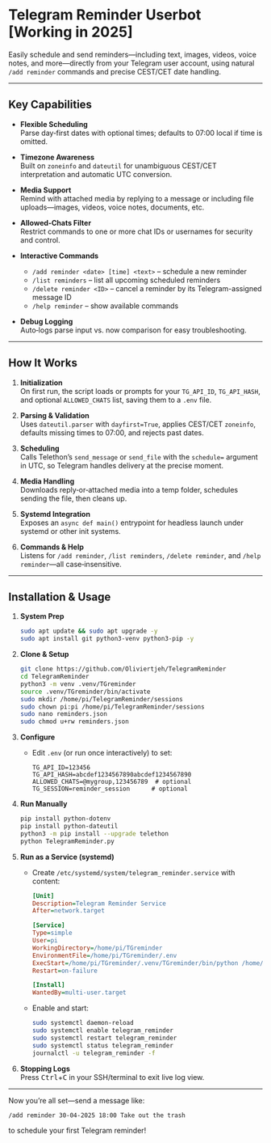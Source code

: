 # Telegram Reminder Userbot [Working in 2025]

Easily schedule and send reminders—including text, images, videos, voice notes, and more—directly from your Telegram user account, using natural `/add reminder` commands and precise CEST/CET date handling.

---

## Key Capabilities

- **Flexible Scheduling**  
  Parse day‑first dates with optional times; defaults to 07:00 local if time is omitted.

- **Timezone Awareness**  
  Built on `zoneinfo` and `dateutil` for unambiguous CEST/CET interpretation and automatic UTC conversion.

- **Media Support**  
  Remind with attached media by replying to a message or including file uploads—images, videos, voice notes, documents, etc.

- **Allowed‑Chats Filter**  
  Restrict commands to one or more chat IDs or usernames for security and control.

- **Interactive Commands**  
  - `/add reminder <date> [time] <text>` – schedule a new reminder
  - `/list reminders` – list all upcoming scheduled reminders
  - `/delete reminder <ID>` – cancel a reminder by its Telegram-assigned message ID
  - `/help reminder` – show available commands

- **Debug Logging**  
  Auto‑logs parse input vs. now comparison for easy troubleshooting.

---

## How It Works

1. **Initialization**  
   On first run, the script loads or prompts for your `TG_API_ID`, `TG_API_HASH`, and optional `ALLOWED_CHATS` list, saving them to a `.env` file.

2. **Parsing & Validation**  
   Uses `dateutil.parser` with `dayfirst=True`, applies CEST/CET `zoneinfo`, defaults missing times to 07:00, and rejects past dates.

3. **Scheduling**  
   Calls Telethon’s `send_message` or `send_file` with the `schedule=` argument in UTC, so Telegram handles delivery at the precise moment.

4. **Media Handling**  
   Downloads reply‑or‑attached media into a temp folder, schedules sending the file, then cleans up.

5. **Systemd Integration**  
   Exposes an `async def main()` entrypoint for headless launch under systemd or other init systems.

6. **Commands & Help**  
   Listens for `/add reminder`, `/list reminders`, `/delete reminder`, and `/help reminder`—all case‑insensitive.

---

## Installation & Usage

1. **System Prep**
    ```bash
    sudo apt update && sudo apt upgrade -y
    sudo apt install git python3-venv python3-pip -y
    ```

2. **Clone & Setup**
    ```bash
    git clone https://github.com/Oliviertjeh/TelegramReminder
    cd TelegramReminder
    python3 -m venv .venv/TGreminder
    source .venv/TGreminder/bin/activate
    sudo mkdir /home/pi/TelegramReminder/sessions
    sudo chown pi:pi /home/pi/TelegramReminder/sessions
    sudo nano reminders.json
    sudo chmod u+rw reminders.json
    ```

3. **Configure**
    - Edit `.env` (or run once interactively) to set:
      ```dotenv
      TG_API_ID=123456
      TG_API_HASH=abcdef1234567890abcdef1234567890
      ALLOWED_CHATS=@mygroup,123456789  # optional
      TG_SESSION=reminder_session      # optional
      ```

4. **Run Manually**
    ```bash
    pip install python-dotenv
    pip install python-dateutil
    python3 -m pip install --upgrade telethon
    python TelegramReminder.py
    ```

5. **Run as a Service (systemd)**
    - Create `/etc/systemd/system/telegram_reminder.service` with content:
      ```ini
      [Unit]
      Description=Telegram Reminder Service
      After=network.target

      [Service]
      Type=simple
      User=pi
      WorkingDirectory=/home/pi/TGreminder
      EnvironmentFile=/home/pi/TGreminder/.env
      ExecStart=/home/pi/TGreminder/.venv/TGreminder/bin/python /home/pi/TGreminder/TelegramReminder_autorun.py
      Restart=on-failure

      [Install]
      WantedBy=multi-user.target
      ```
    - Enable and start:
      ```bash
      sudo systemctl daemon-reload
      sudo systemctl enable telegram_reminder
      sudo systemctl restart telegram_reminder
      sudo systemctl status telegram_reminder
      journalctl -u telegram_reminder -f
      ```

6. **Stopping Logs**  
   Press <kbd>Ctrl</kbd>+<kbd>C</kbd> in your SSH/terminal to exit live log view.

---

Now you’re all set—send a message like:
```
/add reminder 30-04-2025 18:00 Take out the trash
```
to schedule your first Telegram reminder!

